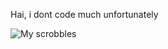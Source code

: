 Hai, i dont code much unfortunately


![My scrobbles](https://lastfm-recently-played.vercel.app/api?user=JeffreyCA01)
